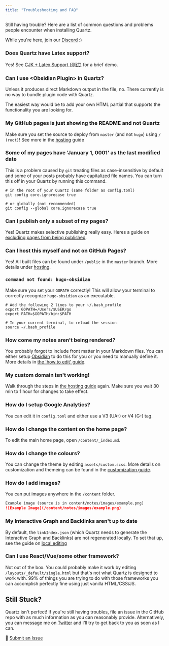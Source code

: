 ```yaml
---
title: "Troubleshooting and FAQ"
---
```


Still having trouble? Here are a list of common questions and problems people encounter when installing Quartz.

While you're here, join our [Discord](https://discord.gg/cRFFHYye7t) :)

### Does Quartz have Latex support?
Yes! See [CJK + Latex Support (测试)](notes1/CJK%20+%20Latex%20Support%20(测试).md) for a brief demo.

### Can I use \<Obsidian Plugin\> in Quartz?
Unless it produces direct Markdown output in the file, no. There currently is no way to bundle plugin code with Quartz.

The easiest way would be to add your own HTML partial that supports the functionality you are looking for.

### My GitHub pages is just showing the README and not Quartz
Make sure you set the source to deploy from `master` (and not `hugo`) using `/ (root)`! See more in the [hosting](notes1/hosting.md) guide

### Some of my pages have 'January 1, 0001' as the last modified date
This is a problem caused by `git` treating files as case-insensitive by default and some of your posts probably have capitalized file names. You can turn this off in your Quartz by running this command.

```shell
# in the root of your Quartz (same folder as config.toml)
git config core.ignorecase true

# or globally (not recommended)
git config --global core.ignorecase true
```

### Can I publish only a subset of my pages?
Yes! Quartz makes selective publishing really easy. Heres a guide on [excluding pages from being published](notes1/ignore%20notes.md).

### Can I host this myself and not on GitHub Pages?
Yes! All built files can be found under `/public` in the `master` branch. More details under [hosting](notes1/hosting.md).

### `command not found: hugo-obsidian`
Make sure you set your `GOPATH` correctly! This will allow your terminal to correctly recognize `hugo-obsidian` as an executable.

```shell
# Add the following 2 lines to your ~/.bash_profile
export GOPATH=/Users/$USER/go
export PATH=$GOPATH/bin:$PATH

# In your current terminal, to reload the session
source ~/.bash_profile
```

### How come my notes aren't being rendered?
You probably forgot to include front matter in your Markdown files. You can either setup [Obsidian](notes1/obsidian.md) to do this for you or you need to manually define it. More details in [the 'how to edit' guide](notes1/editing.md).

### My custom domain isn't working!
Walk through the steps in [the hosting guide](notes1/hosting.md) again. Make sure you wait 30 min to 1 hour for changes to take effect.

### How do I setup Google Analytics?
You can edit it in `config.toml` and either use a V3 (UA-) or V4 (G-) tag.

### How do I change the content on the home page?
To edit the main home page, open `/content/_index.md`.

### How do I change the colours?
You can change the theme by editing `assets/custom.scss`. More details on customization and themeing can be found in the [customization guide](notes1/config.md).

### How do I add images?
You can put images anywhere in the `/content` folder.

```markdown
Example image (source is in content/notes/images/example.png)
![Example Image](/content/notes/images/example.png)
```

### My Interactive Graph and Backlinks aren't up to date
By default, the `linkIndex.json` (which Quartz needs to generate the Interactive Graph and Backlinks) are not regenerated locally. To set that up, see the guide on [local editing](notes1/editing.md)

### Can I use React/Vue/some other framework?
Not out of the box. You could probably make it work by editing `/layouts/_default/single.html` but that's not what Quartz is designed to work with. 99% of things you are trying to do with those frameworks you can accomplish perfectly fine using just vanilla HTML/CSS/JS.

## Still Stuck?
Quartz isn't perfect! If you're still having troubles, file an issue in the GitHub repo with as much information as you can reasonably provide. Alternatively, you can message me on [Twitter](https://twitter.com/_jzhao) and I'll try to get back to you as soon as I can.

🐛 [Submit an Issue](https://github.com/jackyzha0/quartz/issues)